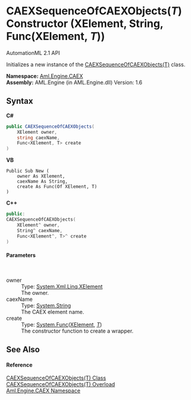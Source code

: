 # CAEXSequenceOfCAEXObjects(*T*) Constructor (XElement, String, Func(XElement, *T*))
AutomationML 2.1 API 

Initializes a new instance of the <a href="T_Aml_Engine_CAEX_CAEXSequenceOfCAEXObjects_1">CAEXSequenceOfCAEXObjects(T)</a> class.

**Namespace:**&nbsp;<a href="N_Aml_Engine_CAEX">Aml.Engine.CAEX</a><br />**Assembly:**&nbsp;AML.Engine (in AML.Engine.dll) Version: 1.6

## Syntax

**C#**<br />
``` C#
public CAEXSequenceOfCAEXObjects(
	XElement owner,
	string caexName,
	Func<XElement, T> create
)
```

**VB**<br />
``` VB
Public Sub New ( 
	owner As XElement,
	caexName As String,
	create As Func(Of XElement, T)
)
```

**C++**<br />
``` C++
public:
CAEXSequenceOfCAEXObjects(
	XElement^ owner, 
	String^ caexName, 
	Func<XElement^, T>^ create
)
```


#### Parameters
&nbsp;<dl><dt>owner</dt><dd>Type: <a href="https://docs.microsoft.com/dotnet/api/system.xml.linq.xelement" target="_parent" rel="noopener noreferrer">System.Xml.Linq.XElement</a><br />The owner.</dd><dt>caexName</dt><dd>Type: <a href="https://docs.microsoft.com/dotnet/api/system.string" target="_parent" rel="noopener noreferrer">System.String</a><br />The CAEX element name.</dd><dt>create</dt><dd>Type: <a href="https://docs.microsoft.com/dotnet/api/system.func-2" target="_parent" rel="noopener noreferrer">System.Func</a>(<a href="https://docs.microsoft.com/dotnet/api/system.xml.linq.xelement" target="_parent" rel="noopener noreferrer">XElement</a>, <a href="T_Aml_Engine_CAEX_CAEXSequenceOfCAEXObjects_1">*T*</a>)<br />The constructor function to create a wrapper.</dd></dl>

## See Also


#### Reference
<a href="T_Aml_Engine_CAEX_CAEXSequenceOfCAEXObjects_1">CAEXSequenceOfCAEXObjects(T) Class</a><br /><a href="Overload_Aml_Engine_CAEX_CAEXSequenceOfCAEXObjects_1__ctor">CAEXSequenceOfCAEXObjects(T) Overload</a><br /><a href="N_Aml_Engine_CAEX">Aml.Engine.CAEX Namespace</a><br />